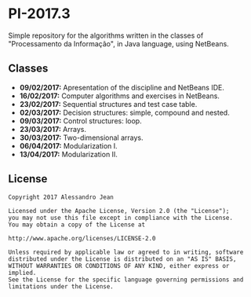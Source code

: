 # PI-2017.3

Simple repository for the algorithms written in the classes of "Processamento da Informação", in Java language, using NetBeans.

## Classes
- **09/02/2017:** Apresentation of the discipline and NetBeans IDE.
- **16/02/2017:** Computer algorithms and exercises in NetBeans.
- **23/02/2017:** Sequential structures and test case table.
- **02/03/2017:** Decision structures: simple, compound and nested.
- **09/03/2017:** Control structures: loop.
- **23/03/2017:** Arrays.
- **30/03/2017:** Two-dimensional arrays.
- **06/04/2017:** Modularization I.
- **13/04/2017:** Modularization II.


## License

    Copyright 2017 Alessandro Jean

    Licensed under the Apache License, Version 2.0 (the "License");
    you may not use this file except in compliance with the License.
    You may obtain a copy of the License at

    http://www.apache.org/licenses/LICENSE-2.0

    Unless required by applicable law or agreed to in writing, software
    distributed under the License is distributed on an "AS IS" BASIS,
    WITHOUT WARRANTIES OR CONDITIONS OF ANY KIND, either express or implied.
    See the License for the specific language governing permissions and
    limitations under the License.
